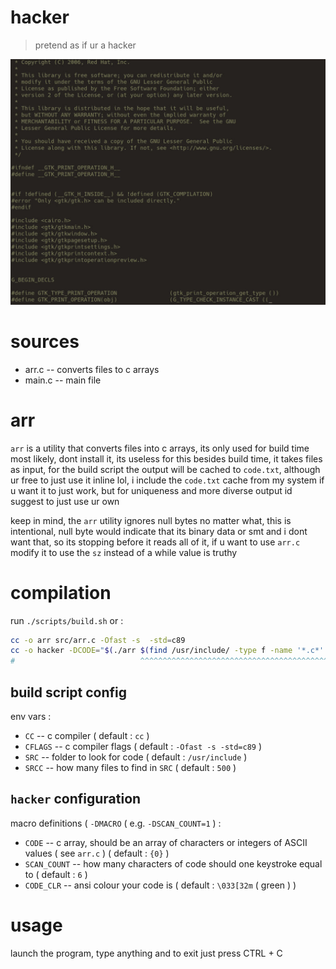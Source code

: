 # hacker

> pretend as if ur a hacker

![screenshot](/media/ss.jpg)

# sources

-   arr.c -- converts files to c arrays
-   main.c -- main file

# arr

`arr` is a utility that converts files into c arrays, its only used for build time most likely, dont install it, its
useless for this besides build time, it takes files as input, for the build script the output will be cached to
`code.txt`, although ur free to just use it inline lol, i include the `code.txt` cache from my system if u want it to
just work, but for uniqueness and more diverse output id suggest to just use ur own

keep in mind, the `arr` utility ignores null bytes no matter what, this is intentional, null byte would indicate that
its binary data or smt and i dont want that, so its stopping before it reads all of it, if u want to use `arr.c`
modify it to use the `sz` instead of a while value is truthy

# compilation

run `./scripts/build.sh` or :

```sh
cc -o arr src/arr.c -Ofast -s  -std=c89
cc -o hacker -DCODE="$(./arr $(find /usr/include/ -type f -name '*.c*' -or -name '*.h*' | head -n 500))" src/main.c -Ofast -s -std=c89
#                            ^^^^^^^^^^^^^^^^^^^^^^^^^^^^^^^^^^^^^^^^^^^^^^^^^^^^^^^^^^^^^^^^^^ u can play around with this
```

## build script config

env vars :

-   `CC` -- c compiler ( default : `cc` )
-   `CFLAGS` -- c compiler flags ( default : `-Ofast -s -std=c89` )
-   `SRC` -- folder to look for code ( default : `/usr/include` )
-   `SRCC` -- how many files to find in `SRC` ( default : `500` )

## `hacker` configuration

macro definitions ( `-DMACRO` ( e.g. `-DSCAN_COUNT=1` ) :

-   `CODE` -- c array, should be an array of characters or integers of ASCII values ( see `arr.c` ) ( default : `{0}` )
-   `SCAN_COUNT` -- how many characters of code should one keystroke equal to ( default : `6` )
-   `CODE_CLR` -- ansi colour your code is ( default : `\033[32m` ( green ) )

# usage

launch the program, type anything and to exit just press CTRL + C
